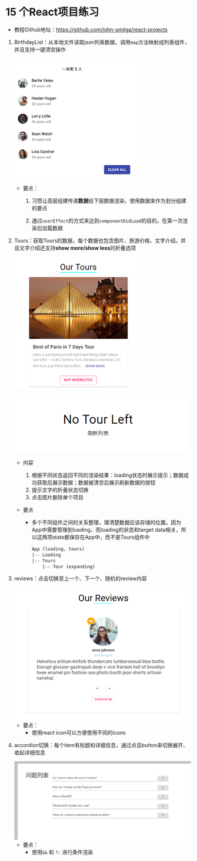 # 15 个React项目练习

* 教程Github地址：https://github.com/john-smilga/react-projects


1. BirthdayList：从本地文件读取json列表数据，调用`map`方法映射成列表组件，并且支持一键清空操作

   <img src="images/image-20201205145721373.png" alt="image-20201205145721373" style="zoom: 67%;" />

   * 要点：

     1. 习惯让高层组建传递**数据**给下层数据渲染，使用数据来作为划分组建的要点

     2. 通过`userEffect`的方式来达到`componentDidLoad`的目的，在第一次渲染后加载数据

     


2. Tours：获取Tours的数据，每个数据也包含图片、旅游价格、文字介绍。并且文字介绍还支持**show more/show less**的折叠选项

   <img src="images/image-20201219175316319.png" alt="image-20201219175316319" style="zoom:67%;" />

   ![image-20201219175447894](images/image-20201219175447894.png)

   * 内容

     1. 根据不同状态返回不同的渲染结果：loading状态时展示提示；数据成功获取后展示数据；数据被清空后展示刷新数据的按钮
     2. 提示文字的折叠状态切换
     3. 点击图片删除单个项目

   * 要点

     * 多个不同组件之间的关系整理，理清楚数据应该存储的位置。因为App中需要管理到loading，而loading的状态和target data相关，所以这两项state都保存在App中，而不是Tours组件中

       ```
       App (loading, tours)
       |-- Loading 
       |-- Tours
           |-- Tour (expanding)
       ```

       

3. reviews：点击切换至上一个、下一个、随机的review内容

   <img src="images/image-20201220105142112.png" alt="image-20201220105142112" style="zoom:67%;" />

   * 要点：
     * 使用react icon可以方便使用不同的icons

4. accordion切换：每个item有标题和详细信息，通过点击button来切换展开、收起详细信息

   <img src="images/image-20201223223801668.png" alt="image-20201223223801668" style="zoom:67%;" />

   * 要点：
     * 使用`&&` 和 `?:` 进行条件渲染

   ​	

   

